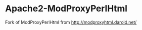 Apache2-ModProxyPerlHtml
========================

Fork of ModProxyPerlHtml from http://modproxyhtml.darold.net/